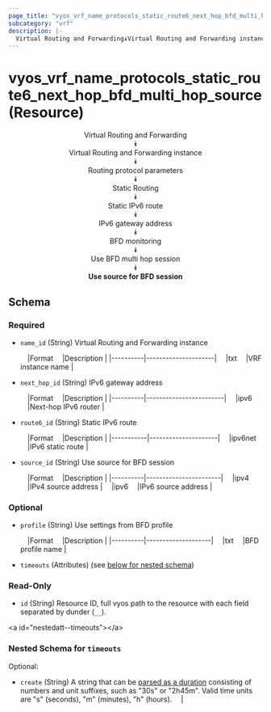 ```yaml
---
page_title: "vyos_vrf_name_protocols_static_route6_next_hop_bfd_multi_hop_source Resource - vyos"
subcategory: "vrf"
description: |- 
  Virtual Routing and Forwarding⯯Virtual Routing and Forwarding instance⯯Routing protocol parameters⯯Static Routing⯯Static IPv6 route⯯IPv6 gateway address⯯BFD monitoring⯯Use BFD multi hop session⯯Use source for BFD session
---
```


# vyos_vrf_name_protocols_static_route6_next_hop_bfd_multi_hop_source (Resource)
<center>

Virtual Routing and Forwarding  
⯯  
Virtual Routing and Forwarding instance  
⯯  
Routing protocol parameters  
⯯  
Static Routing  
⯯  
Static IPv6 route  
⯯  
IPv6 gateway address  
⯯  
BFD monitoring  
⯯  
Use BFD multi hop session  
⯯  
**Use source for BFD session**


</center>

## Schema

### Required

- `name_id` (String) Virtual Routing and Forwarding instance

    &emsp;|Format  &emsp;|Description        |
    |----------|---------------------|
    &emsp;|txt     &emsp;|VRF instance name  |
- `next_hop_id` (String) IPv6 gateway address

    &emsp;|Format  &emsp;|Description           |
    |----------|------------------------|
    &emsp;|ipv6    &emsp;|Next-hop IPv6 router  |
- `route6_id` (String) Static IPv6 route

    &emsp;|Format   &emsp;|Description        |
    |-----------|---------------------|
    &emsp;|ipv6net  &emsp;|IPv6 static route  |
- `source_id` (String) Use source for BFD session

    &emsp;|Format  &emsp;|Description          |
    |----------|-----------------------|
    &emsp;|ipv4    &emsp;|IPv4 source address  |
    &emsp;|ipv6    &emsp;|IPv6 source address  |

### Optional

- `profile` (String) Use settings from BFD profile

    &emsp;|Format  &emsp;|Description       |
    |----------|--------------------|
    &emsp;|txt     &emsp;|BFD profile name  |
- `timeouts` (Attributes) (see [below for nested schema](#nestedatt--timeouts))

### Read-Only

- `id` (String) Resource ID, full vyos path to the resource with each field separated by dunder (`__`).

&lt;a id=&#34;nestedatt--timeouts&#34;&gt;&lt;/a&gt;
### Nested Schema for `timeouts`

Optional:

- `create` (String) A string that can be [parsed as a duration](https://pkg.go.dev/time#ParseDuration) consisting of numbers and unit suffixes, such as &#34;30s&#34; or &#34;2h45m&#34;. Valid time units are &#34;s&#34; (seconds), &#34;m&#34; (minutes), &#34;h&#34; (hours).  &emsp;|
